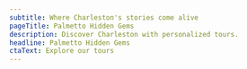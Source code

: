 ```yaml
---
subtitle: Where Charleston's stories come alive
pageTitle: Palmetto Hidden Gems
description: Discover Charleston with personalized tours.
headline: Palmetto Hidden Gems
ctaText: Explore our tours
---
```

